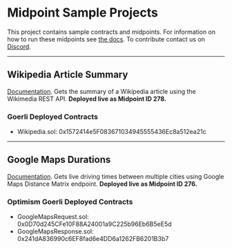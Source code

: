 # Midpoint Sample Projects
This project contains sample contracts and midpoints. For information on how to run these midpoints see [the docs](https://docs.midpointapi.com). To contribute contact us on [Discord](discord.gg/rEkrNw6aSA).

---

## Wikipedia Article Summary
[Documentation](https://docs.midpointapi.com/midpoint-documentation/get-started/your-first-midpoint-wikipedia-4-min).
Gets the summary of a Wikipedia article using the Wikimedia REST API.  **Deployed live as Midpoint ID 278.**

### Goerli Deployed Contracts
* Wikipedia.sol: 0x1572414e5F083671034945555436Ec8a512ea21c

--- 

## Google Maps Durations
[Documentation](https://docs.midpointapi.com/midpoint-documentation/get-started/real-world-requests-google-maps-11-min).
Gets live driving times between multiple cities using Google Maps Distance Matrix endpoint. **Deployed live as Midpoint ID 276.**

### Optimism Goerli Deployed Contracts
* GoogleMapsRequest.sol: 0x0D70d245CFe10F88A24001a9C225b96Eb6B5eE5d
* GoogleMapsResponse.sol: 0x241dA836990c6EF8fad6e4DD6a1262FB6201B3b7